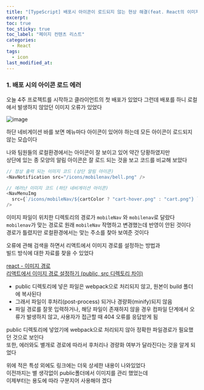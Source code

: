 ```yaml
---
title: "[TypeScript] 배포시 아이콘이 로드되지 않는 현상 해결(feat. React의 이미지 경로)"
excerpt:
toc: true
toc_sticky: true
toc_label: "페이지 컨텐츠 리스트"
categories:
  - React
tags:
  - icon
last_modified_at:
---
```


### **1. 배포 시의 아이콘 로드 에러**

오늘 4주 프로젝트를 시작하고 클라이언트의 첫 배포가 있었다
그런데 배포를 하니 로컬에서 발생하지 않았던 이미지 오류가 있었다

![image](https://user-images.githubusercontent.com/86667412/154602254-fef90ca5-ce0e-4bc5-8de7-019b313b4af0.png)

하단 네비게이션 바를 보면 메뉴마다 아이콘이 있어야 하는데
모든 아이콘이 로드되지 않는 모습이다

나와 팀원들의 로컬환경에서는 아이콘이 잘 보이고 있어 약간 당황하였지만  
상단에 있는 종 모양의 알림 아이콘은 잘 로드 되는 것을 보고 코드를 비교해 보았다

```javascript
// 정상 출력 되는 이미지 코드 (상단 알림 아이콘)
<NavNotification src="/icons/mobilenav/bell.png" />

// 에러난 이미지 코드 (하단 네비게이션 아이콘)
<NavMenuImg
  src={`/icons/mobileNav/${cartColor ? "cart-hover.png" : "cart.png"} `}
/>
```

이미지 파일이 위치한 디렉토리의 경로가 `mobileNav` 와 `mobilenav`로 달랐다  
`mobilenav`가 맞는 경로로 원래 `mobileNav` 작명하고 변경했는데 반영이 안된 것이다  
경로가 틀렸지만 로컬환경에서는 맞는 주소를 찾아 보여준 것이다

오류에 관해 검색을 하면서 리액트에서 이미지 경로를 설정하는 방법과  
빌드 방식에 대한 자료를 찾을 수 있었다

[react - 이미지 경로](https://velog.io/@hover16/react-%EC%9D%B4%EB%AF%B8%EC%A7%80-%EA%B2%BD%EB%A1%9C-k4x2xhji)  
[리액트에서 이미지 경로 설정하기 (public, src 디렉토리 차이)](https://bokjiho.medium.com/react-%EB%A6%AC%EC%95%A1%ED%8A%B8%EC%97%90%EC%84%9C-%EC%9D%B4%EB%AF%B8%EC%A7%80-%EA%B2%BD%EB%A1%9C-%EC%84%A4%EC%A0%95%ED%95%98%EA%B8%B0-public-src-%EB%94%94%EB%A0%89%ED%86%A0%EB%A6%AC-%EC%B0%A8%EC%9D%B4-fddb4f455c2a)

- public 디렉토리에 넣은 파일은 webpack으로 처리되지 않고, 원본이 build 폴더에 복사된다
- 그래서 파일이 후처리(post-process) 되거나 경량화(minify)되지 않음
- 파일 경로를 잘못 입력하거나, 해당 파일이 존재하지 않을 경우 컴파일 단계에서 오류가 발생하지 않고, 사용자가 접근할 때 404 오류를 응답받게 됨

public 디렉토리에 넣었기에 webpack으로 처리되지 않아 정확한 파일경로가 필요했던 것으로 보인다  
또한, 에러와도 별개로 경로에 따라서 후처리나 경량화 여부가 달라진다는 것을 알게 되었다

위에 적은 특성 외에도 링크에는 더욱 상세한 내용이 나와있었다  
이전까지는 별 생각없이 public폴더에서 이미지를 관리 했었는데  
이제부터는 용도에 따라 구분지어 사용해야 겠다
